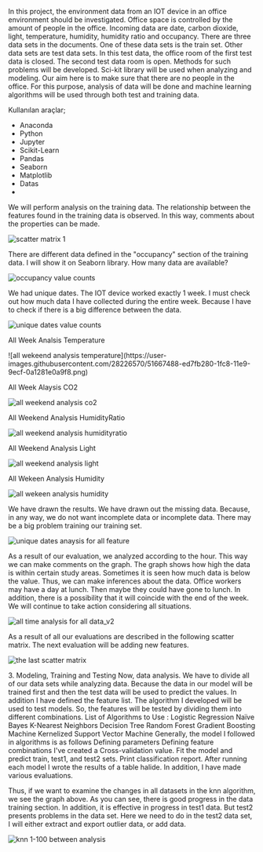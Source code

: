
<p>In this project, the environment data from an IOT device in an office environment should be investigated. Office space is controlled by the amount of people in the office. Incoming data are date, carbon dioxide, light, temperature, humidity, humidity ratio and occupancy. There are three data sets in the documents. One of these data sets is the train set. Other data sets are test data sets. In this test data, the office room of the first test data is closed. The second test data room is open. Methods for such problems will be developed. Sci-kit library will be used when analyzing and modeling. Our aim here is to make sure that there are no people in the office. For this purpose, analysis of data will be done and machine learning algorithms will be used through both test and training data.</p>

<p>Kullanılan araçlar;</p>
<ul>
<li>Anaconda</li>
<li>Python</li>
<li>Jupyter</li>
<li>Scikit-Learn</li>
<li>Pandas</li>
<li>Seaborn</li>
<li>Matplotlib</li>
<li>Datas<li/>
</ul>

<p>We will perform analysis on the training data. The relationship between the features found in the training data is observed. In this way, comments about the properties can be made.</p>

![scatter matrix 1](https://user-images.githubusercontent.com/28226570/51667361-9843a100-1fc8-11e9-9a16-8fb3190d5d62.png)

<p>There are different data defined in the "occupancy" section of the training data. I will show it on Seaborn library. How many data are available?</p>

![occupancy value counts](https://user-images.githubusercontent.com/28226570/51667394-abef0780-1fc8-11e9-8dd0-1a74702e2d31.png)

<p>We had unique dates. The IOT device worked exactly 1 week. I must check out how much data I have collected during the entire week. Because I have to check if there is a big difference between the data.</p>

![unique dates value counts](https://user-images.githubusercontent.com/28226570/51667461-d17c1100-1fc8-11e9-8486-a13159f2da18.png)

<p>All Week Analsis Temperature</p>
![all wekeend analysis temperature](https://user-images.githubusercontent.com/28226570/51667488-ed7fb280-1fc8-11e9-9ecf-0a1281e0a9f8.png)

<p>All Week Alaysis CO2</p>

![all weekend analysis co2](https://user-images.githubusercontent.com/28226570/51667514-f96b7480-1fc8-11e9-9d33-5d6f2aaba3b0.png)

<p>All Weekend Analysis HumidityRatio</p>

![all weekend analysis humidityratio](https://user-images.githubusercontent.com/28226570/51667562-05efcd00-1fc9-11e9-94cf-2e0875ae6f93.png)

<p>All Weekend Analysis Light</p>

![all weekend analysis light](https://user-images.githubusercontent.com/28226570/51667633-0e480800-1fc9-11e9-97cc-7fc8d92e89de.png)

<p>All Wekeen Analysis Humidity</p>

![all wekeen analysis humidity](https://user-images.githubusercontent.com/28226570/51667658-143de900-1fc9-11e9-947f-ea22c0730516.png)

<p>We have drawn the results. We have drawn out the missing data. Because, in any way, we do not want incomplete data or incomplete data. There may be a big problem training our training set.</p>

![unique dates anaysis for all feature](https://user-images.githubusercontent.com/28226570/51667688-2cae0380-1fc9-11e9-82fd-ee5217bc42c8.png)

<p>As a result of our evaluation, we analyzed according to the hour. This way we can make comments on the graph. The graph shows how high the data is within certain study areas. Sometimes it is seen how much data is below the value.
Thus, we can make inferences about the data. Office workers may have a day at lunch. Then maybe they could have gone to lunch.
In addition, there is a possibility that it will coincide with the end of the week. We will continue to take action considering all situations.</p>

![all time analysis for all data_v2](https://user-images.githubusercontent.com/28226570/51667715-3e8fa680-1fc9-11e9-96a2-642273138dda.png)

<p>As a result of all our evaluations are described in the following scatter matrix. The next evaluation will be adding new features.</p>

![the last scatter matrix](https://user-images.githubusercontent.com/28226570/51667739-4fd8b300-1fc9-11e9-8563-882b99271253.png)

<p>3. Modeling, Training and Testing
Now, data analysis.
We have to divide all of our data sets while analyzing data. Because the data in our model will be trained first and then the test data will be used to predict the values.
In addition I have defined the feature list. The algorithm I developed will be used to test models. So, the features will be tested by dividing them into different combinations.
List of Algorithms to Use :
Logistic Regression
Naïve Bayes
K-Nearest Neighbors
Decision Tree
Random Forest
Gradient Boosting Machine
Kernelized Support Vector Machine
Generally, the model I followed in algorithms is as follows
Defining parameters
Defining feature combinations
I've created a Cross-validation value.
Fit the model and predict train, test1, and test2 sets.
Print classification report.
After running each model I wrote the results of a table halide. In addition, I have made various evaluations.</p>

<p>Thus, if we want to examine the changes in all datasets in the knn algorithm, we see the graph above. As you can see, there is good progress in the data training section. In addition, it is effective in progress in test1 data. But test2 presents problems in the data set. Here we need to do in the test2 data set, I will either extract and export outlier data, or add data.</p>

![knn 1-100 between analysis](https://user-images.githubusercontent.com/28226570/51667857-95957b80-1fc9-11e9-8da7-e9c57167dcc7.png)





















